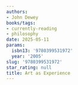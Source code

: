 ```yaml
---
authors:
- John Dewey
books/tags:
- currently-reading
- philosophy
date: 2025-05-11
params:
  isbn13: '9780399531972'
  year: '2005'
slug: '9780399531972'
star_rating: null
title: Art as Experience
---
```


<!--more-->